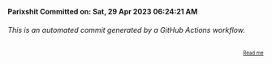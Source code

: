 **Parixshit Committed on: Sat, 29 Apr 2023 06:24:21 AM** <!-- 9be7dddd-78ae-4ab6-b377-c0fdb791e925 -->

###### This is an automated commit generated by a GitHub Actions workflow.

<div align="right"><sub><sup><a href="https://github.com/Parixshit/AutoCommit.git">Read me</a></sup></sub></div>
